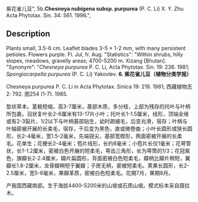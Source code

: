 紫花雀儿豆",
5b.**Chesneya nubigena subsp. purpurea** (P. C. Li) X. Y. Zhu Acta Phytotax. Sin. 34: 561. 1996.",

## Description
Plants small, 3.5-6 cm. Leaflet blades 3-5 × 1-2 mm, with many persistent petioles. Flowers purple. Fl. Jul, fr. Aug.
  "Statistics": "Within shrubs, hilly slopes, meadows, gravelly areas; 4700-5200 m. Xizang [Bhutan].
  "Synonym": "*Chesneya purpurea* P. C. Li, Acta Phytotax. Sin. 19: 236. 1981; *Spongiocarpella purpurea* (P. C. Li) Yakovlev.
**6. 紫花雀儿豆（植物分类学报）**

Chesneya purpurea P. C. Li in Acta Phytotax. Sinica 19: 218. 1981; 西藏植物志2: 792. 图254 (1-7). 1985.

垫状草本。茎极短缩，高3-7厘米，基部木质，多分枝，上部为残存的托叶与叶柄所包裹。羽状复叶长2-6厘米有13-17片小叶；托叶长1-1.5厘米，线形，顶端全缘或有2-3裂片，1/2以下与叶柄基部贴生，幼时疏被毛，后变光滑，宿存；叶柄与叶轴密被开展的长柔毛，宿存，干后变为黑色，直或微卷曲；小叶长圆形或狭长圆形，长2-4毫米，宽1.5-2毫米，先端锐尖，基部宽楔形，两面密被开展的长柔毛。花单生；花梗长2-4毫米；苞片线形，长约8毫米；小苞片长仅1毫米；花萼管状，长1-1.2厘米，密被白色开展的短柔毛，萼齿三角形，长为萼筒的1/3；花冠紫色，旗瓣长2-2.4厘米，瓣片扁圆形，背面密被白色短柔毛，瓣柄比瓣片稍短，翼瓣长1.8-2厘米，龙骨瓣稍短于翼瓣；子房无柄，密被短柔毛。荚果长圆形，长2-2.5厘米，宽5-6毫米，果瓣革质，密被白色短柔毛。花期7月，果期8月。

产我国西藏南部。生于海拔4400-5200米的山坡或石质山坡。模式标本采自聂拉木。
